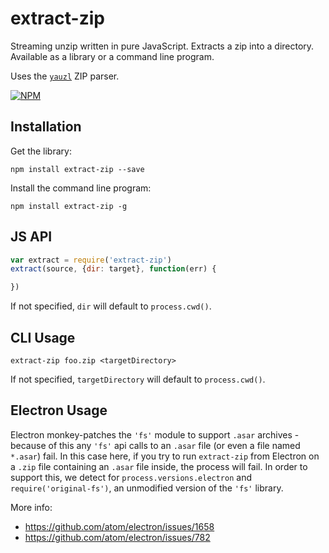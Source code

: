 # extract-zip

Streaming unzip written in pure JavaScript. Extracts a zip into a directory. Available as a library or a command line program.

Uses the [`yauzl`](http://npmjs.org/yauzl) ZIP parser.

[![NPM](https://nodei.co/npm/extract-zip.png?global=true)](https://nodei.co/npm/extract-zip/)

## Installation

Get the library:

```
npm install extract-zip --save
```

Install the command line program:

```
npm install extract-zip -g
```

## JS API

```js
var extract = require('extract-zip')
extract(source, {dir: target}, function(err) {

})
```

If not specified, `dir` will default to `process.cwd()`.

## CLI Usage

```
extract-zip foo.zip <targetDirectory>
```

If not specified, `targetDirectory` will default to `process.cwd()`.

## Electron Usage
Electron monkey-patches the `'fs'` module to support `.asar` archives - because of this any `'fs'` api calls to an `.asar` file (or even a file named `*.asar`) fail. In this case here, if you try to run `extract-zip` from Electron on a `.zip` file containing an `.asar` file inside, the process will fail. In order to support this, we detect for `process.versions.electron` and `require('original-fs')`, an unmodified version of the `'fs'` library. 

More info:
- https://github.com/atom/electron/issues/1658
- https://github.com/atom/electron/issues/782
